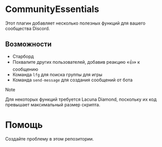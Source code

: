 # CommunityEssentials

Этот плагин добавляет несколько полезных функций для вашего сообщества Discord.

## Возможности

* Старборд
* Похвалите других пользователей, добавив реакцию «👍» к сообщению
* Команда `lfg` для поиска группы для игры
* Команда `send-message` для создания сообщений от бота

> [!NOTE]  
> Для некоторых функций требуется Lacuna Diamond, поскольку их код превышает максимальный размер скрипта.

# Помощь

Создайте проблему в этом репозитории.